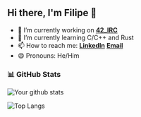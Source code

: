 ## Hi there, I'm Filipe 👋

- 🔭 I’m currently working on **[42_IRC]**
- 🌱 I’m currently learning C/C++ and Rust
- 📫 How to reach me: **[Linkedln]**    **[Email]**
- 😄 Pronouns: He/Him

### 📊 GitHub Stats

![Your github stats](https://github-readme-stats.vercel.app/api?username=CanIBeFii&show_icons=true&theme=github_dark)

![Top Langs](https://github-readme-stats.vercel.app/api/top-langs/?username=CanIBeFii&count_private=true&theme=github_dark&layout=compact&langs_count=8)

[42_IRC]:https://github.com/micas2002/42_Irc
[Linkedln]:https://www.linkedin.com/in/filipe-vidal-mendes-ba982323a/
[Email]:filipe250502@gmail.com
